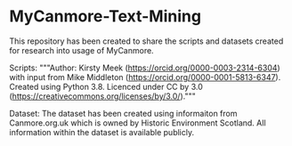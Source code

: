 # MyCanmore-Text-Mining
This repository has been created to share the scripts and datasets created for research into usage of MyCanmore.

Scripts: """Author: Kirsty Meek (https://orcid.org/0000-0003-2314-6304) with input from Mike Middleton (https://orcid.org/0000-0001-5813-6347). 
     Created using Python 3.8. 
     Licenced under CC by 3.0  (https://creativecommons.org/licenses/by/3.0/)."""
     
Dataset: The dataset has been created using informaiton from Canmore.org.uk which is owned by Historic Environment Scotland. All information within the dataset is available publicly. 
